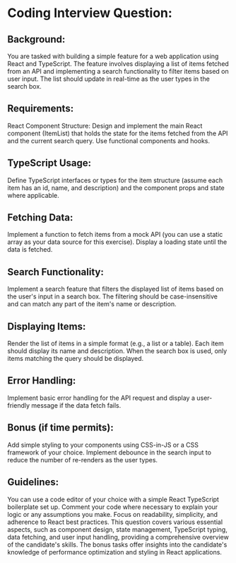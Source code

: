 # Coding Interview Question:
## Background:
You are tasked with building a simple feature for a web application using React and TypeScript. The feature involves displaying a list of items fetched from an API and implementing a search functionality to filter items based on user input. The list should update in real-time as the user types in the search box.

## Requirements:
React Component Structure: Design and implement the main React component (ItemList) that holds the state for the items fetched from the API and the current search query. Use functional components and hooks.

## TypeScript Usage:
Define TypeScript interfaces or types for the item structure (assume each item has an id, name, and description) and the component props and state where applicable.

## Fetching Data:
Implement a function to fetch items from a mock API (you can use a static array as your data source for this exercise). Display a loading state until the data is fetched.

## Search Functionality:
Implement a search feature that filters the displayed list of items based on the user's input in a search box. The filtering should be case-insensitive and can match any part of the item's name or description.

## Displaying Items:
Render the list of items in a simple format (e.g., a list or a table). Each item should display its name and description. When the search box is used, only items matching the query should be displayed.

## Error Handling:
Implement basic error handling for the API request and display a user-friendly message if the data fetch fails.

## Bonus (if time permits):
Add simple styling to your components using CSS-in-JS or a CSS framework of your choice.
Implement debounce in the search input to reduce the number of re-renders as the user types.
## Guidelines:
You can use a code editor of your choice with a simple React TypeScript boilerplate set up.
Comment your code where necessary to explain your logic or any assumptions you make.
Focus on readability, simplicity, and adherence to React best practices.
This question covers various essential aspects, such as component design, state management, TypeScript typing, data fetching, and user input handling, providing a comprehensive overview of the candidate's skills. The bonus tasks offer insights into the candidate's knowledge of performance optimization and styling in React applications.
